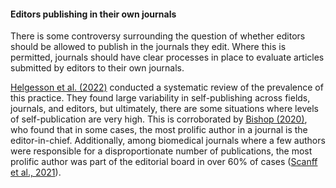 #### Editors publishing in their own journals

There is some controversy surrounding the question of whether editors should be allowed to publish in the journals they edit. Where this is permitted, journals should have clear processes in place to evaluate articles submitted by editors to their own journals.

[Helgesson et al. (2022)](https://doi.org/10.1002/leap.1449) conducted a systematic review of the prevalence of this practice. They found large variability in self-publishing across fields, journals, and editors, but ultimately, there are some situations where levels of self-publication are very high. This is corroborated by [Bishop (2020)](http://deevybee.blogspot.com/2020/08/pepiops-prolific-editors-who-publish-in.html), who found that in some cases, the most prolific author in a journal is the editor-in-chief. Additionally, among biomedical journals where a few authors were responsible for a disproportionate number of publications, the most prolific author was part of the editorial board in over 60% of cases ([Scanff et al., 2021](https://doi.org/10.1371/journal.pbio.3001525)).